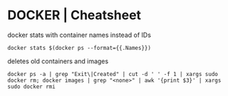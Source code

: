 # DOCKER \| Cheatsheet



docker stats with container names instead of IDs

```
docker stats $(docker ps --format={{.Names}})
```

deletes old containers  and images

```
docker ps -a | grep "Exit\|Created" | cut -d ' ' -f 1 | xargs sudo docker rm; docker images | grep "<none>" | awk '{print $3}' | xargs sudo docker rmi
```



